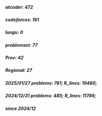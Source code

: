 ##### atcoder: 472
##### codeforces: 161
##### luogu: 0
##### problemset: 77
##### Prov: 42
##### Regional: 27


##### 2025/01/27   problems: 781;   R_lines: 19460;
##### 2024/12/31   problems: 485;   R_lines: 11786;
##### since 2024/12